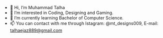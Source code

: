 - 👋 Hi, I’m Muhammad Talha
- 👀 I’m interested in Coding, Designing and Gaming.
- 🌱 I’m currently learning Bachelor of Computer Science.
- 📫 You can contact with me through Istagram: @mt_designs009, E-mail: talhaejaz889@gmail.com
